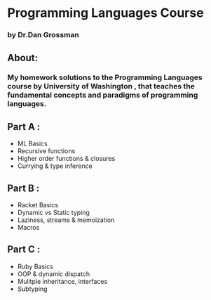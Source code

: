 # Programming Languages Course 
### by Dr.Dan Grossman

## About:
### My homework solutions to the Programming Languages course by University of Washington , that teaches the fundamental concepts and paradigms of programming languages.

## Part A :
- ML Basics
- Recursive functions
- Higher order functions & closures
- Currying & type inference
  
## Part B :
- Racket Basics
- Dynamic vs Static typing
- Laziness, streams & memoization
- Macros
  
## Part C :
- Ruby Basics
- OOP & dynamic dispatch
- Mulitple inheritance, interfaces
- Subtyping
